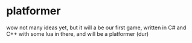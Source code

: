 # platformer
wow not many ideas yet, but it will a be our first game, written in C# and C++ with some lua in there, and will be a platformer (dur)
